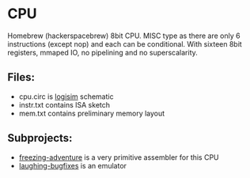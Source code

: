 CPU
===

Homebrew (hackerspacebrew) 8bit CPU. MISC type as there are only 6 instructions
(except nop) and each can be conditional. With sixteen 8bit registers, mmaped IO,
no pipelining and no superscalarity.

Files:
------

 * cpu.circ is [logisim](http://ozark.hendrix.edu/~burch/logisim/) schematic
 * instr.txt contains ISA sketch
 * mem.txt contains preliminary memory layout

Subprojects:
------------

* [freezing-adventure](https://github.com/hacxman/freezing-adventure) is a very primitive assembler for this CPU
* [laughing-bugfixes](https://github.com/hacxman/laughing-bugfixes) is an emulator
